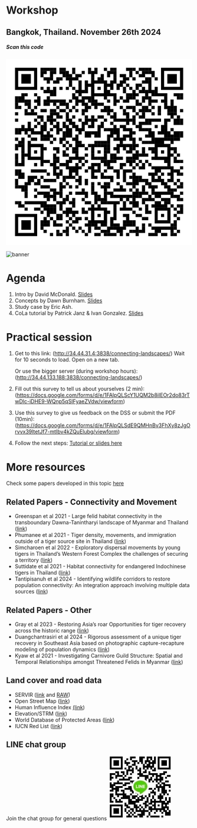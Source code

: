 # Workshop
## Bangkok, Thailand. November 26th 2024

##### *Scan this code*
![QRcode](https://github.com/connectingLandscapes/cola/blob/main/workshops/Thailand_Nov26/qr_Thailand.png?raw=true)

![banner](https://github.com/connectingLandscapes/cola/blob/main/workshops/Thailand_Nov26/banner.png?raw=true)


# Agenda

1. Intro by David McDonald. [Slides](https://drive.google.com/open?id=1vXwKkMjzyMCBqrUlJE1aXAX-R0cI0GBL&usp=drive_fs)
2. Concepts by Dawn Burnham. [Slides](https://docs.google.com/presentation/d/1w5Q8qcPY2uDfEvUX7x5cKyrVs9eAiKQl?rtpof=true&usp=drive_fs)
3. Study case by Eric Ash.
4. CoLa tutorial by Patrick Janz & Ivan Gonzalez. [Slides](https://docs.google.com/presentation/d/1iyGnXMZJpD5DmUhrU6104JDJy--CUuEm/edit?usp=sharing&ouid=103068293807996405041&rtpof=true&sd=true)

# Practical session

 1. Get to this link: (http://34.44.31.4:3838/connecting-landscapes/)  Wait for 10 seconds to load. Open on a new tab.

    Or use the bigger server (during workshop hours): (http://34.44.133.188:3838/connecting-landscapes/)

3. Fill out this survey to tell us about yourselves (2 min): (https://docs.google.com/forms/d/e/1FAIpQLScY1UQM2b8iIEOr2do83rTwDlc-iDHE9-WQnp5qSIFyaeZVdw/viewform)

4. Use this survey to give us feedback on the DSS or submit the PDF (10min): (https://docs.google.com/forms/d/e/1FAIpQLSdE9QMHnBv3FhXy8zJgOrvvx39ltetJf7-mtIbv4kZQuElubg/viewform)

5. Follow the next steps: [Tutorial or slides here](https://docs.google.com/presentation/d/18iNtXGxe_NAlaNdxGC9xb_OBJrwRIzXI/edit?usp=sharing&ouid=103068293807996405041&rtpof=true&sd=true)

# More resources

Check some papers developed in this topic [here](https://u.pcloud.link/publink/show?code=kZdTk05ZTYW2emf9gep6ahhBKd9NOQ9LcTsV)


## Related Papers - Connectivity and Movement
- Greenspan et al 2021 - Large felid habitat connectivity in the transboundary Dawna-Tanintharyi landscape of Myanmar and Thailand ([link](https://doi.org/10.1007/s10980-021-01316-5))
- Phumanee et al 2021 - Tiger density, movements, and immigration outside of a tiger source site in Thailand ([link](https://doi.org/10.1111/csp2.560))
- Simcharoen et al 2022 - Exploratory dispersal movements by young tigers in Thailand’s Western Forest Complex the challenges of securing a territory ([link](https://doi.org/10.1007/s13364-021-00602-6))
- Suttidate et al 2021 - Habitat connectivity for endangered Indochinese tigers in Thailand ([link](https://doi.org/10.1016/j.gecco.2021.e01718)) 
- Tantipisanuh et al 2024 - Identifying wildlife corridors to restore population connectivity: An integration approach involving multiple data sources ([link](https://doi.org/10.1016/j.gecco.2024.e03015))

## Related Papers - Other
- Gray et al 2023 - Restoring Asia’s roar Opportunities for tiger recovery across the historic range ([link](https://www.frontiersin.org/articles/10.3389/fcosc.2023.1124340/full))
- Duangchantrasiri et al 2024 - Rigorous assessment of a unique tiger recovery in Southeast Asia based on photographic capture-recapture modeling of population dynamics ([link](https://doi.org/10.1016/j.gecco.2024.e03016))
- Kyaw et al 2021 - Investigating Carnivore Guild Structure: Spatial and Temporal Relationships amongst Threatened Felids in Myanmar ([link](https://doi.org/10.3390/ijgi10120808))

## Land cover and road data

- SERVIR ([link](https://www.landcovermapping.org/en/landcover/) and [RAW](https://www.landcovermapping.org/en/landcover/))
- Open Street Map ([link](https://www.openstreetmap.org/))
- Human Influence Index [(link](https://www.earthdata.nasa.gov/data/catalog/sedac-ciesin-sedac-lwp2-hii-geog-2.00))
- Elevation/STRM ([link](https://dwtkns.com/srtm30m/))
- World Database of Protected Areas ([link](https://www.protectedplanet.net/en/search-areas?geo_type=region))
- IUCN Red List ([link](https://www.iucnredlist.org/)) 

## LINE chat group

Join the chat group for general questions
![banner](https://github.com/connectingLandscapes/cola/blob/main/workshops/Thailand_Nov26/qr_line.jpg?raw=true)


